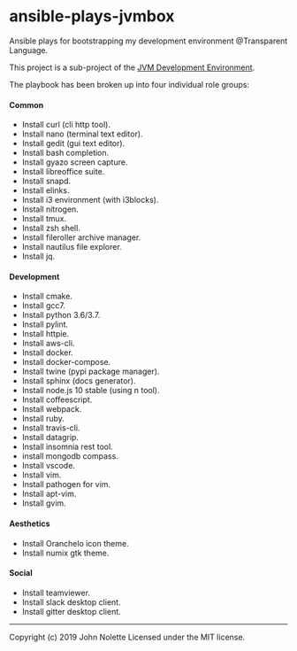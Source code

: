 # ansible-plays-jvmbox

Ansible plays for bootstrapping my development environment @Transparent Language.

This project is a sub-project of the [JVM Development Environment](https://github.com/neetVeritas/jvm-development-environment).

The playbook has been broken up into four individual role groups:

#### Common

* Install curl (cli http tool).
* Install nano (terminal text editor).
* Install gedit (gui text editor).
* Install bash completion.
* Install gyazo screen capture.
* Install libreoffice suite.
* Install snapd.
* Install elinks.
* Install i3 environment (with i3blocks).
* Install nitrogen.
* Install tmux.
* Install zsh shell.
* Install fileroller archive manager.
* Install nautilus file explorer.
* Install jq.

#### Development

* Install cmake.
* Install gcc7.
* Install python 3.6/3.7.
* Install pylint.
* Install httpie.
* Install aws-cli.
* Install docker.
* Install docker-compose.
* Install twine (pypi package manager).
* Install sphinx (docs generator).
* Install node.js 10 stable (using n tool).
* Install coffeescript.
* Install webpack.
* Install ruby.
* Install travis-cli.
* Install datagrip.
* Install insomnia rest tool.
* install mongodb compass.
* Install vscode.
* Install vim.
* Install pathogen for vim.
* Install apt-vim.
* Install gvim.

#### Aesthetics

* Install Oranchelo icon theme.
* Install numix gtk theme.

#### Social

* Install teamviewer.
* Install slack desktop client.
* Install gitter desktop client.

---

Copyright (c) 2019 John Nolette Licensed under the MIT license.
